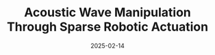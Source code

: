 ---
title: "Acoustic Wave Manipulation Through Sparse Robotic Actuation"
collection: publications
category: manuscripts
permalink: /publication/2025-2-14-acoustic-wave-manipulation
date: 2025-02-14
venue: 'IEEE International Conference on Robotics and Automation'
paperurl: 'http://tristan-shah.github.io/files/Acoustic Wave Manipulation Through Sparse Robotic Actuation.pdf'
citation: 'Shah, Tristan, et al. "Acoustic wave manipulation through sparse robotic actuation." arXiv preprint arXiv:2502.08784 (2025).'
---